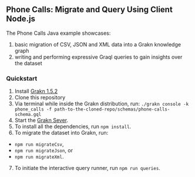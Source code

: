 ## Phone Calls: Migrate and Query Using Client Node.js

The Phone Calls Java example showcases:
1. basic migration of CSV, JSON and XML data into a Grakn knowledge graph
2. writing and performing expressive Graql queries to gain insights over the dataset

### Quickstart
1. Install [Grakn 1.5.2](http://dev.grakn.ai/docs/running-grakn/install-and-run#download-and-install-grakn)
2. Clone this repository
3. Via terminal while inside the Grakn distribution, run: `./grakn console -k phone_calls -f path-to-the-cloned-repo/schemas/phone-calls-schema.gql`
4. Start the [Grakn Sever](http://dev.grakn.ai/docs/running-grakn/install-and-run#start-the-grakn-server).
5. To install all the dependencies, run `npm install`.
6. To migrate the dataset into Grakn, run:
- `npm run migrateCsv`,
- `npm run migrateJson`, or
- `npm run migrateXml`.
7. To initiate the interactive query runner, run `npm run queries`.